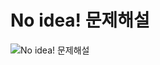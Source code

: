# No idea! 문제해설
![No idea! 문제해설](https://user-images.githubusercontent.com/53847442/67066421-7bca4300-f1ad-11e9-9027-32ad14ee3819.PNG)
